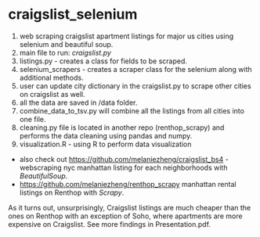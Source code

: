 # craigslist_selenium

1. web scraping craigslist apartment listings for major us cities using selenium and beautiful soup.
2. main file to run: <i>craigslist.py</i>
3. listings.py - creates a class for fields to be scraped.
4. selenium_scrapers - creates a scraper class for the selenium along with additional methods.
5. user can update city dictionary in the craigslist.py to scrape other cities on craigslist as well.
6. all the data are saved in /data folder.
7. combine_data_to_tsv.py will combine all the listings from all cities into one file.
8. cleaning.py file is located in another repo (renthop_scrapy) and performs the data cleaning using pandas and numpy.
9. visualization.R - using R to perform data visualization

- also check out https://github.com/melaniezheng/craigslist_bs4 - webscraping nyc manhattan listing for each neighborhoods with <i>BeautifulSoup</i>.
- https://github.com/melaniezheng/renthop_scrapy manhattan rental listings on Renthop with <i>Scrapy</i>. 

As it turns out, unsurprisingly, Craigslist listings are much cheaper than the ones on Renthop with an exception of Soho, where apartments are more expensive on Craigslist. See more findings in Presentation.pdf.
